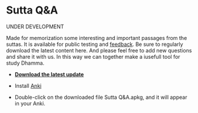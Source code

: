 # Sutta Q&A

UNDER DEVELOPMENT

Made for memorization some interesting and important passages from the suttas. It is available for public testing and [feedback](https://docs.google.com/forms/d/e/1FAIpQLSeA7LgF9KnCGWw1_HysqKpgD4eg4Hjo3ZFG7GcL53nsIETDCw/viewform). Be sure to regularly download the latest content here. And please feel free to add new questions and share it with us. In this way we can together make a iusefull tool for study Dhamma.

- **[Download the latest update](https://github.com/sasanarakkha/study-tools/raw/main/Anki_Decks/Sutta_Q&A/Sutta%20Q&A.apkg)**

- Install [Anki](https://apps.ankiweb.net/)

- Double-click on the downloaded file Sutta Q&A.apkg, and it will appear in your Anki.


